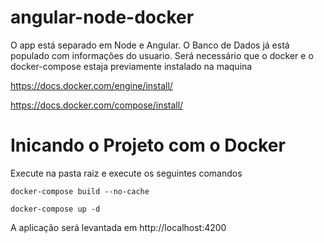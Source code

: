 # angular-node-docker

O app está separado em Node e Angular.
O Banco de Dados já está populado com informações do usuario.
Será necessário  que o docker e o docker-compose estaja previamente instalado na maquina 

https://docs.docker.com/engine/install/

https://docs.docker.com/compose/install/


# Inicando o Projeto com o Docker

Execute na pasta raiz e execute os seguintes comandos   
```
docker-compose build --no-cache
```
```
docker-compose up -d
```



A aplicação será levantada em http://localhost:4200


